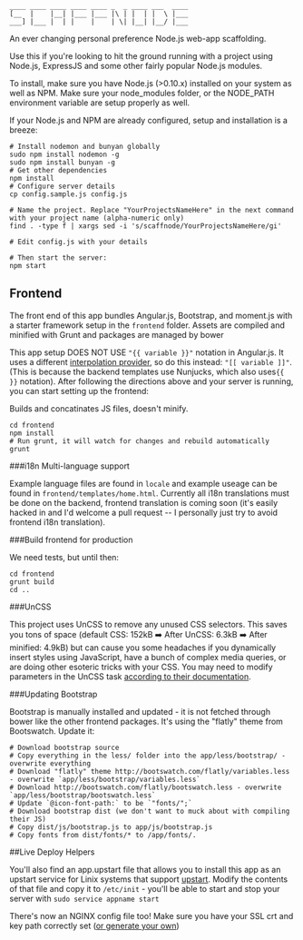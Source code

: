     ____ ____ ____ ____ ____ _  _ ____ ___  ____
    [__  |    |__| |___ |___ |\ | |  | |  \ |___
    ___] |___ |  | |    |    | \| |__| |__/ |___

An ever changing personal preference Node.js web-app scaffolding.

Use this if you're looking to hit the ground running with a project using Node.js, ExpressJS and some other fairly popular Node.js modules.

To install, make sure you have Node.js (>0.10.x) installed on your system as well as NPM. Make sure your node_modules folder, or the NODE_PATH environment variable are setup properly as well.

If your Node.js and NPM are already configured, setup and installation is a breeze:

    # Install nodemon and bunyan globally
    sudo npm install nodemon -g
    sudo npm install bunyan -g
    # Get other dependencies
    npm install
    # Configure server details
    cp config.sample.js config.js

    # Name the project. Replace "YourProjectsNameHere" in the next command with your project name (alpha-numeric only)
    find . -type f | xargs sed -i 's/scaffnode/YourProjectsNameHere/gi'

    # Edit config.js with your details

    # Then start the server:
    npm start

## Frontend

The front end of this app bundles Angular.js, Bootstrap, and moment.js with a starter framework setup in the `frontend` folder. Assets are compiled and minified with Grunt and packages are managed by bower

This app setup DOES NOT USE `"{{ variable }}"` notation in Angular.js. It uses a different [interpolation provider](http://docs.angularjs.org/api/ng.$interpolateProvider), so do this instead: `"[[ variable ]]"`. (This is because the backend templates use Nunjucks, which also uses`{{ }}` notation).
After following the directions above and your server is running, you can start setting up the frontend:

Builds and concatinates JS files, doesn't minify.

    cd frontend
    npm install
    # Run grunt, it will watch for changes and rebuild automatically
    grunt

###i18n Multi-language support

Example language files are found in `locale` and example useage can be found in `frontend/templates/home.html`. Currently all i18n translations must be done on the backend, frontend translation is coming soon (it's easily hacked in and I'd welcome a pull request -- I personally just try to avoid frontend i18n translation).

###Build frontend for production

We need tests, but until then:

    cd frontend
    grunt build
    cd ..

###UnCSS

This project uses UnCSS to remove any unused CSS selectors. This saves you tons of space (default CSS: 152kB :arrow_right: After UnCSS: 6.3kB :arrow_right: After minified: 4.9kB) but can cause you some headaches if you dynamically insert styles using JavaScript, have a bunch of complex media queries, or are doing other esoteric tricks with your CSS. You may need to modify parameters in the UnCSS task [according to their documentation](https://github.com/addyosmani/grunt-uncss).

###Updating Bootstrap

Bootstrap is manually installed and updated - it is not fetched through bower like the other frontend packages. It's using the "flatly" theme from Bootswatch.
Update it:

    # Download bootstrap source
    # Copy everything in the less/ folder into the app/less/bootstrap/ - overwrite everything
    # Download "flatly" theme http://bootswatch.com/flatly/variables.less - overwrite `app/less/bootstrap/variables.less`
    # Download http://bootswatch.com/flatly/bootswatch.less - overwrite `app/less/bootstrap/bootswatch.less`
    # Update `@icon-font-path:` to be `"fonts/";`
    # Download bootstrap dist (we don't want to muck about with compiling their JS)
    # Copy dist/js/bootstrap.js to app/js/bootstrap.js
    # Copy fonts from dist/fonts/* to /app/fonts/.

##Live Deploy Helpers

You'll also find an app.upstart file that allows you to install this app as an upstart service for Linix systems that support [upstart](http://upstart.ubuntu.com/). Modify the contents of that file and copy it to `/etc/init` - you'll be able to start and stop your server with `sudo service appname start`

There's now an NGINX config file too! Make sure you have your SSL crt and key path correctly set ([or generate your own](https://devcenter.heroku.com/articles/ssl-certificate-self))